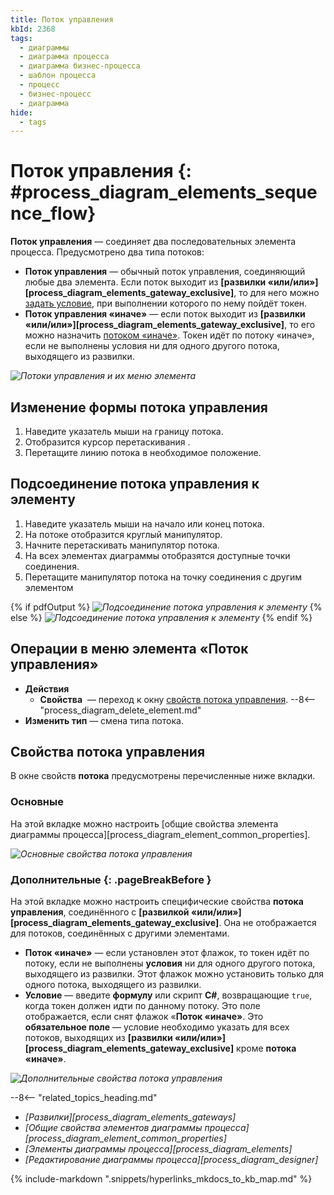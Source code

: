 ```yaml
---
title: Поток управления
kbId: 2368
tags:
  - диаграммы
  - диаграмма процесса
  - диаграмма бизнес-процесса
  - шаблон процесса
  - процесс
  - бизнес-процесс
  - диаграмма
hide:
  - tags
---
```


# Поток управления {: #process_diagram_elements_sequence_flow}

**Поток управления** — соединяет два последовательных элемента процесса. Предусмотрено два типа потоков:

- **Поток управления** — обычный поток управления, соединяющий любые два элемента. Если поток выходит из **[развилки «или/или»][process_diagram_elements_gateway_exclusive]**, то для него можно [задать условие](#дополнительные), при выполнении которого по нему пойдёт токен.
- **Поток управления «иначе»** — если поток выходит из **[развилки «или/или»][process_diagram_elements_gateway_exclusive]**, то его можно назначить [потоком «иначе»](#дополнительные). Токен идёт по потоку «иначе», если не выполнены условия ни для одного другого потока, выходящего из развилки.

*![Потоки управления и их меню элемента](sequence_flow.png)*

## Изменение формы потока управления

1. Наведите указатель мыши на границу потока.
2. Отобразится курсор перетаскивания <i class="fa-light fa-up-down"></i>.
3. Перетащите линию потока в необходимое положение.

## Подсоединение потока управления к элементу

1. Наведите указатель мыши на начало или конец потока.
2. На потоке отобразится круглый манипулятор.
3. Начните перетаскивать манипулятор потока.
4. На всех элементах диаграммы отобразятся доступные точки соединения.
5. Перетащите манипулятор потока на точку соединения с другим элементом

{% if pdfOutput %}
*![Подсоединение потока управления к элементу](sequence_flow_connecting.png)*
{% else %}
*![Подсоединение потока управления к элементу](sequence_flow_connecting.gif)*
{% endif %}

## Операции в меню элемента «Поток управления»

- **Действия**
    - **Свойства** <i class="fa-light fa-gear"></i> — переход к окну [свойств потока управления](#свойства-потока-управления).
    --8<-- "process_diagram_delete_element.md"
- **Изменить тип** — смена типа потока.

## Свойства потока управления

В  окне свойств **потока** предусмотрены перечисленные ниже вкладки.

### Основные

На этой вкладке можно настроить [общие свойства элемента диаграммы процесса][process_diagram_element_common_properties].

*![Основные свойства потока управления](sequence_flow_general_properties.png)*

### Дополнительные {: .pageBreakBefore }

На этой вкладке можно настроить специфические свойства **потока управления**, соединённого с **[развилкой «или/или»][process_diagram_elements_gateway_exclusive]**. Она не отображается для потоков, соединённых с другими элементами.

- **Поток «иначе»** — если установлен этот флажок, то токен идёт по потоку, если не выполнены **условия** ни для одного другого потока, выходящего из развилки. Этот флажок можно установить только для одного потока, выходящего из развилки.
- **Условие** — введите **формулу** или скрипт **C#**, возвращающие `true`, когда токен должен идти по данному потоку. Это поле отображается, если снят флажок «**Поток «иначе»**. Это **обязательное поле** — условие необходимо указать для всех потоков, выходящих из **[развилки «или/или»][process_diagram_elements_gateway_exclusive]** кроме **потока «иначе»**.

*![Дополнительные свойства потока управления](sequence_flow_advanced_properties.png)*

<div class="relatedTopics">

--8<-- "related_topics_heading.md"

- *[Развилки][process_diagram_elements_gateways]*
- *[Общие свойства элементов диаграммы процесса][process_diagram_element_common_properties]*
- *[Элементы диаграммы процесса][process_diagram_elements]*
- *[Редактирование диаграммы процесса][process_diagram_designer]*

</div>

{% include-markdown ".snippets/hyperlinks_mkdocs_to_kb_map.md" %}
